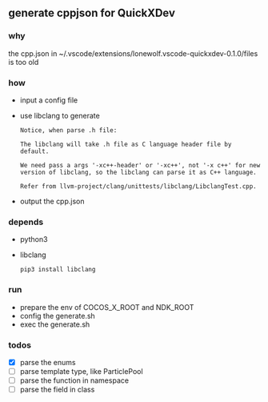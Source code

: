 ## generate cppjson for QuickXDev


### why

the cpp.json in  ~/.vscode/extensions/lonewolf.vscode-quickxdev-0.1.0/files is too old


### how

* input a config file
* use libclang to generate

    ```
    Notice, when parse .h file:

    The libclang will take .h file as C language header file by default.

    We need pass a args '-xc++-header' or '-xc++', not '-x c++' for new version of libclang, so the libclang can parse it as C++ language.

    Refer from llvm-project/clang/unittests/libclang/LibclangTest.cpp.
    ```

* output the cpp.json

### depends

* python3
* libclang
  
  ```
  pip3 install libclang
  ```

### run

* prepare the env of COCOS_X_ROOT and NDK_ROOT
* config the generate.sh
* exec the generate.sh

### todos

* [x] parse the enums
* [ ] parse template type, like ParticlePool
* [ ] parse the function in namespace
* [ ] parse the field in class